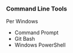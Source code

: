### Command Line Tools

Per Windows
- Command Prompt
- Git Bash
- Windows PowerShell

<aside class="notes">
</aside>
